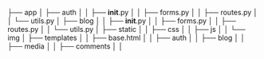 ├── app
│   ├── auth
│   │   ├── __init__.py
│   │   ├── forms.py
│   │   ├── routes.py
│   │   └── utils.py
│   ├── blog
│   │   ├── __init__.py
│   │   ├── forms.py
│   │   ├── routes.py
│   │   └── utils.py
│   ├── static
│   │   ├── css
│   │   ├── js
│   │   └── img
│   ├── templates
│   │   ├── base.html
│   │   ├── auth
│   │   ├── blog
│   │   ├── media
│   │   ├── comments
│   │